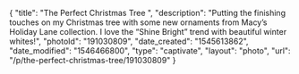 {
    "title": "The Perfect Christmas Tree ",
    "description": "Putting the finishing touches on my Christmas tree with some new ornaments from Macy’s Holiday Lane collection. I love the “Shine Bright” trend with beautiful winter whites!",
    "photoId": "191030809",
    "date_created": "1545613862",
    "date_modified": "1546466800",
    "type": "captivate",
    "layout": "photo",
    "url": "\/p\/the-perfect-christmas-tree\/191030809"
}